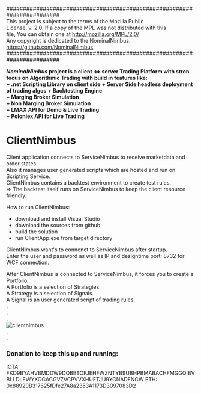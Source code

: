   
########################################################################  
 This project is subject to the terms of the Mozilla Public  
 License, v. 2.0. If a copy of the MPL was not distributed with this  
 file, You can obtain one at http://mozilla.org/MPL/2.0/  
 Any copyright is dedicated to the NominalNimbus.  
 https://github.com/NominalNimbus  
########################################################################
  
**_NominalNimbus_ project is a client <=> server Trading Platform with stron focus on Algorithmic Trading with build in features like:**  
**+ .net Scripting Library on client side**
**+ Server Side headless deployment of trading algos**
**+ Backtesting Engine**  
**+ Marging Broker Simulation**  
**+ Non Marging Broker Simulation**  
**+ LMAX API for Demo & Live Trading**  
**+ Poloniex API for Live Trading**  
  
  
# ClientNimbus
  
Client application connects to ServiceNimbus to receive marketdata and order states.  
Also it manages user generated scripts which are hosted and run on Scripting Service.  
ClientNimbus contains a backtest environment to create test rules.   
=> The backtest itself runs on ServiceNimbus to keep the client resource friendly.  
  
How to run ClientNimbus:  
+ download and install Visual Studio  
+ download the sources from github  
+ build the solution  
+ run ClientApp.exe from target directory  

ClientNimbus want's to connenct to ServiceNimbus after startup.  
Enter the user and password as well as IP and designtime port: 8732 for WCF connection.  

After ClientNimbus is connected to ServiceNimbus, it forces you to create a Portfolio.  
A Portfolio is a selection of Strategies.  
A Strategy is a selection of Signals.  
A Signal is an user generated script of trading rules.  
.  
.  
.  
![clientnimbus](https://user-images.githubusercontent.com/44921994/53283183-bffe6400-3742-11e9-92d0-d4f186f4829e.png)  
.  
.  
### Donation to keep this up and running:
IOTA: FKD9BYAHVBMDDW9DQBBTOFJEHFWZNTYB9UBHPBMABACHFMGGQIBVBLLDLEWYXOGAGGVZVCPVVXHUFTJU9YGNADFNGW
ETH:  0x88920B317625fDfe27A8a2353A1173D3097083D2
